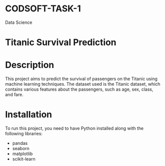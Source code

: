 # CODSOFT-TASK-1
Data Science
# Titanic Survival Prediction

# Description
This project aims to predict the survival of passengers on the Titanic using machine learning techniques. The dataset used is the Titanic dataset, which contains various features about the passengers, such as age, sex, class, and fare.

# Installation
To run this project, you need to have Python installed along with the following libraries:
- pandas
- seaborn
- matplotlib
- scikit-learn
